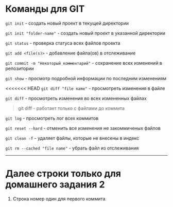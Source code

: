 # Команды для GIT

`git init` - создать новый проект в текущей директории

`git init "folder-name"` - создать новый проект в указанной директории

`git status` - проверка статуса всех файлов проекта

`git add <file(s)>` - добавление файла(ов) в отслеживание

`git commit -m "Некоторый комментарий"` - сохранение всех изменений в репозитории

`git show` - просмотр подробной информации по последним изменениям

<<<<<<< HEAD
`git diff "file name"` - просмотреть изменения в файле

`git diff` - просмотреть изменения во всех измененных файлах

> git diff - работает только с файлами до коммита
 
`git log` - просмотреть лог всех коммитов

`git reset --hard` - отменить все изменения не закоммиченых файлов

`git clean -f` - удаляет файлы, которые не внесены в индекс

`git rm --cached "file name"` - убрать файл из отслеживания

---
# Далее строки только для домашнего задания 2

1. Строка номер один для первого коммита

        